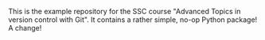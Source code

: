 This is the example repository for the SSC course "Advanced Topics in version control with Git".
It contains a rather simple, no-op Python package!
A change!
